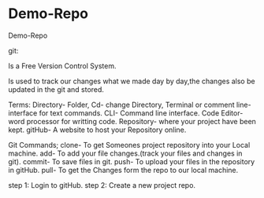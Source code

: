 # Demo-Repo
Demo-Repo

git:

Is a Free Version Control System.

Is used to track our changes what we made day by day,the changes also be updated in the git and stored.

Terms:
    Directory-  Folder,
    Cd- change Directory,
    Terminal or comment line- interface for text commands.
    CLI- Command line interface.
    Code Editor- word processor for writting code.
    Repository- where your project have been kept.
    gitHub- A website to host your Repository online.

Git Commands;
    clone- To get Someones  project repository into your Local machine.
    add- To add your file changes.(track your files and changes in git).
    commit- To save files in git.
    push- To upload your files in the repository in gitHub.
    pull- To get the Changes form the repo to our local machine.


step 1: Login to gitHub.
step 2: Create a new project repo.
